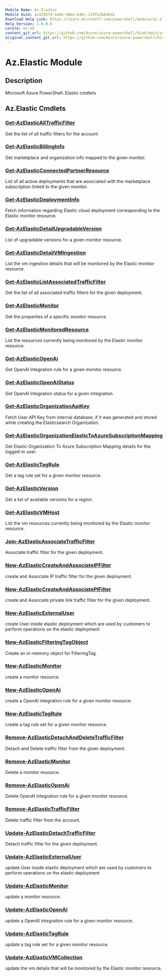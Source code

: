 ```yaml
---
Module Name: Az.Elastic
Module Guid: ac429574-aa9e-48ba-b46c-129fe2b846d2
Download Help Link: https://learn.microsoft.com/powershell/module/az.elastic
Help Version: 1.0.0.0
Locale: en-US
content_git_url: https://github.com/Azure/azure-powershell/blob/main/src/Elastic/Elastic/help/Az.Elastic.md
original_content_git_url: https://github.com/Azure/azure-powershell/blob/main/src/Elastic/Elastic/help/Az.Elastic.md
---
```


# Az.Elastic Module
## Description
Microsoft Azure PowerShell: Elastic cmdlets

## Az.Elastic Cmdlets
### [Get-AzElasticAllTrafficFilter](Get-AzElasticAllTrafficFilter.md)
Get the list of all traffic filters for the account.

### [Get-AzElasticBillingInfo](Get-AzElasticBillingInfo.md)
Get marketplace and organization info mapped to the given monitor.

### [Get-AzElasticConnectedPartnerResource](Get-AzElasticConnectedPartnerResource.md)
List of all active deployments that are associated with the marketplace subscription linked to the given monitor.

### [Get-AzElasticDeploymentInfo](Get-AzElasticDeploymentInfo.md)
Fetch information regarding Elastic cloud deployment corresponding to the Elastic monitor resource.

### [Get-AzElasticDetailUpgradableVersion](Get-AzElasticDetailUpgradableVersion.md)
List of upgradable versions for a given monitor resource.

### [Get-AzElasticDetailVMIngestion](Get-AzElasticDetailVMIngestion.md)
List the vm ingestion details that will be monitored by the Elastic monitor resource.

### [Get-AzElasticListAssociatedTrafficFilter](Get-AzElasticListAssociatedTrafficFilter.md)
Get the list of all associated traffic filters for the given deployment.

### [Get-AzElasticMonitor](Get-AzElasticMonitor.md)
Get the properties of a specific monitor resource.

### [Get-AzElasticMonitoredResource](Get-AzElasticMonitoredResource.md)
List the resources currently being monitored by the Elastic monitor resource.

### [Get-AzElasticOpenAi](Get-AzElasticOpenAi.md)
Get OpenAI integration rule for a given monitor resource.

### [Get-AzElasticOpenAiStatus](Get-AzElasticOpenAiStatus.md)
Get OpenAI integration status for a given integration.

### [Get-AzElasticOrganizationApiKey](Get-AzElasticOrganizationApiKey.md)
Fetch User API Key from internal database, if it was generated and stored while creating the Elasticsearch Organization.

### [Get-AzElasticOrganizationElasticToAzureSubscriptionMapping](Get-AzElasticOrganizationElasticToAzureSubscriptionMapping.md)
Get Elastic Organization To Azure Subscription Mapping details for the logged-in user.

### [Get-AzElasticTagRule](Get-AzElasticTagRule.md)
Get a tag rule set for a given monitor resource.

### [Get-AzElasticVersion](Get-AzElasticVersion.md)
Get a list of available versions for a region.

### [Get-AzElasticVMHost](Get-AzElasticVMHost.md)
List the vm resources currently being monitored by the Elastic monitor resource.

### [Join-AzElasticAssociateTrafficFilter](Join-AzElasticAssociateTrafficFilter.md)
Associate traffic filter for the given deployment.

### [New-AzElasticCreateAndAssociateIPFilter](New-AzElasticCreateAndAssociateIPFilter.md)
create and Associate IP traffic filter for the given deployment.

### [New-AzElasticCreateAndAssociatePlFilter](New-AzElasticCreateAndAssociatePlFilter.md)
create and Associate private link traffic filter for the given deployment.

### [New-AzElasticExternalUser](New-AzElasticExternalUser.md)
create User inside elastic deployment which are used by customers to perform operations on the elastic deployment

### [New-AzElasticFilteringTagObject](New-AzElasticFilteringTagObject.md)
Create an in-memory object for FilteringTag.

### [New-AzElasticMonitor](New-AzElasticMonitor.md)
create a monitor resource.

### [New-AzElasticOpenAi](New-AzElasticOpenAi.md)
create a OpenAI integration rule for a given monitor resource.

### [New-AzElasticTagRule](New-AzElasticTagRule.md)
create a tag rule set for a given monitor resource.

### [Remove-AzElasticDetachAndDeleteTrafficFilter](Remove-AzElasticDetachAndDeleteTrafficFilter.md)
Detach and Delete traffic filter from the given deployment.

### [Remove-AzElasticMonitor](Remove-AzElasticMonitor.md)
Delete a monitor resource.

### [Remove-AzElasticOpenAi](Remove-AzElasticOpenAi.md)
Delete OpenAI integration rule for a given monitor resource.

### [Remove-AzElasticTrafficFilter](Remove-AzElasticTrafficFilter.md)
Delete traffic filter from the account.

### [Update-AzElasticDetachTrafficFilter](Update-AzElasticDetachTrafficFilter.md)
Detach traffic filter for the given deployment.

### [Update-AzElasticExternalUser](Update-AzElasticExternalUser.md)
update User inside elastic deployment which are used by customers to perform operations on the elastic deployment

### [Update-AzElasticMonitor](Update-AzElasticMonitor.md)
update a monitor resource.

### [Update-AzElasticOpenAi](Update-AzElasticOpenAi.md)
update a OpenAI integration rule for a given monitor resource.

### [Update-AzElasticTagRule](Update-AzElasticTagRule.md)
update a tag rule set for a given monitor resource.

### [Update-AzElasticVMCollection](Update-AzElasticVMCollection.md)
update the vm details that will be monitored by the Elastic monitor resource.


